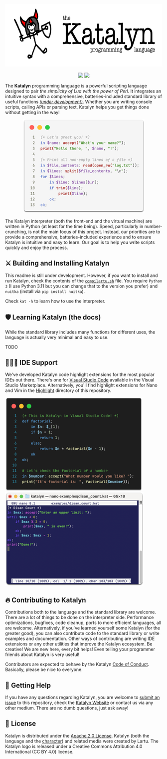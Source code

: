 <p align=center>
    <img src="images/Katalyn Logo.png" height=200px width=auto>
    <br><br>
    <img src="https://img.shields.io/badge/release-v0.0.1-red.svg">
    <img src="https://img.shields.io/badge/license-_apache_2.0-green">
</p>

The **Katalyn** programming language is a powerful scripting language designed to pair _the simplicity of Lua with the power of Perl_.
It integrates an intuitive syntax with a comprehensive, batteries-included standard library of useful functions _[(under development)](#contributing-to-katalyn)_. Whether you are
writing console scripts, calling APIs or parsing text, Katalyn helps you get things done without getting in the way!

<p align=center>
    <img src="images/code.png" height=300px width=auto>
</p>

The Katalyn interpreter (both the front-end and the virtual machine) are written in Python (at least for the time being).
Speed, particularly in number-crunching, is not the main focus of this project. Instead, our priorities are to provide
a comprehensive, batteries-included experience and to ensure Katalyn is intuitive and easy to learn. Our goal is to
help you write scripts quickly and enjoy the process.

## ⚔️ Building and Installing Katalyn

This readme is still under development. However, if you want to install and run Katalyn, check the contents of
the [`compilartu.sh`](/compilartu.sh) file. You require `Python 3` (I use Python 3.11 but you can change that
to the version you prefer) and `nuitka` (install via `pip install nuitka`).

Check `kat -h` to learn how to use the interpreter.

## 🛡️ Learning Katalyn (the docs)

While the standard library includes many functions for different uses, the language is actually very minimal and easy to use.

TODO


## 🧙🏻‍♂️ IDE Support

We've developed Katalyn code highlight extensions for the most popular IDEs out there. There's one for [Visual Studio Code](https://marketplace.visualstudio.com/items?itemName=Lartu.katalyn-syntax-highlight) available in the Visual Studio Marketplace.
Alternatively, you'll find highlight extensions for Nano and Vim in the [Highlight](/highlight) directory of this repository.

<img src="images/vsc.png" height=300px width=auto> <img src="images/nano.png" height=300px width=auto>

## 🔥 Contributing to Katalyn

Contributions both to the language and the standard library are welcome. There are a lot of things to be done on the interpreter side.
Performance optimizations, bugfixes, code cleanup, ports to more efficient languages, all are welcome. Alternatively, if you've
learned yourself some Katalyn (for the greater good), you can also contribute code to the standard library or write examples and
documentation. Other ways of contributing are writing IDE extensions or any other utilities that improve the Katalyn ecosystem.
Be creative! We are new here, every bit helps! Even telling your programmer friends about Katalyn is very useful!

Contributors are expected to behave by the Katalyn [Code of Conduct](.). Basically, please be nice to everyone.

## 🏰 Getting Help

If you have any questions regarding Katalyn, you are welcome to [submit an issue](https://github.com/Lartu/katalyn/issues) to this repository, check the [Katalyn Website](.) or contact us via any other medium. There are no dumb questions, just ask away!

## 👑 License

Katalyn is distributed under the [Apache 2.0 License](LICENSE). Katalyn (both the language and the [character](https://eterspire.com)) and related media were created by Lartu. The Katalyn logo is released under a Creative Commons Attribution 4.0 International (CC BY 4.0) license.

